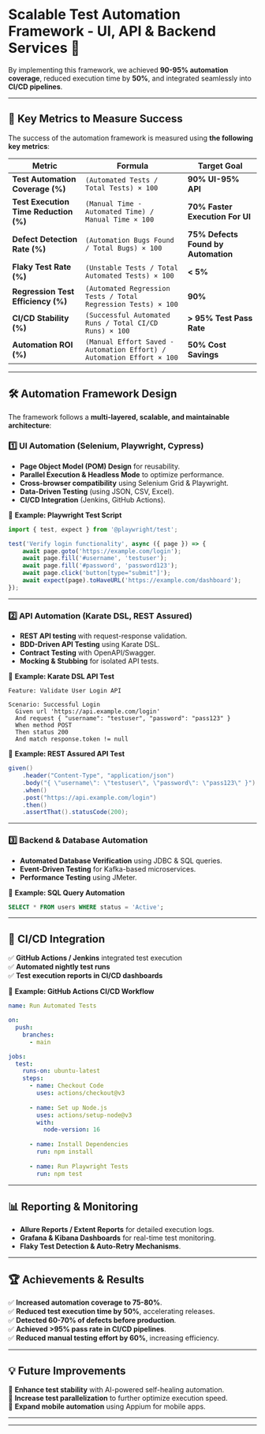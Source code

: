 # **Scalable Test Automation Framework - UI, API & Backend Services 🚀**


By implementing this framework, we achieved **90-95% automation coverage**, reduced execution time by **50%**, and integrated seamlessly into **CI/CD pipelines**.

---

## **📌 Key Metrics to Measure Success**  
The success of the automation framework is measured using **the following key metrics**:

| **Metric** | **Formula** | **Target Goal** |
|------------|------------|----------------|
| **Test Automation Coverage (%)** | `(Automated Tests / Total Tests) × 100` | **90% UI-95% API** |
| **Test Execution Time Reduction (%)** | `(Manual Time - Automated Time) / Manual Time × 100` | **70% Faster Execution For UI** |
| **Defect Detection Rate (%)** | `(Automation Bugs Found / Total Bugs) × 100` | **75% Defects Found by Automation** |
| **Flaky Test Rate (%)** | `(Unstable Tests / Total Automated Tests) × 100` | **< 5%** |
| **Regression Test Efficiency (%)** | `(Automated Regression Tests / Total Regression Tests) × 100` | **90%** |
| **CI/CD Stability (%)** | `(Successful Automated Runs / Total CI/CD Runs) × 100` | **> 95% Test Pass Rate** |
| **Automation ROI (%)** | `(Manual Effort Saved - Automation Effort) / Automation Effort × 100` | **50% Cost Savings** |

---

## **🛠️ Automation Framework Design**
The framework follows a **multi-layered, scalable, and maintainable architecture**:

### **1️⃣ UI Automation (Selenium, Playwright, Cypress)**
- **Page Object Model (POM) Design** for reusability.
- **Parallel Execution & Headless Mode** to optimize performance.
- **Cross-browser compatibility** using Selenium Grid & Playwright.
- **Data-Driven Testing** (using JSON, CSV, Excel).
- **CI/CD Integration** (Jenkins, GitHub Actions).

📌 **Example: Playwright Test Script**
```typescript
import { test, expect } from '@playwright/test';

test('Verify login functionality', async ({ page }) => {
    await page.goto('https://example.com/login');
    await page.fill('#username', 'testuser');
    await page.fill('#password', 'password123');
    await page.click('button[type="submit"]');
    await expect(page).toHaveURL('https://example.com/dashboard');
});
```

---

### **2️⃣ API Automation (Karate DSL, REST Assured)**
- **REST API testing** with request-response validation.
- **BDD-Driven API Testing** using Karate DSL.
- **Contract Testing** with OpenAPI/Swagger.
- **Mocking & Stubbing** for isolated API tests.

📌 **Example: Karate DSL API Test**
```gherkin
Feature: Validate User Login API

Scenario: Successful Login
  Given url 'https://api.example.com/login'
  And request { "username": "testuser", "password": "pass123" }
  When method POST
  Then status 200
  And match response.token != null
```

📌 **Example: REST Assured API Test**
```java
given()
    .header("Content-Type", "application/json")
    .body("{ \"username\": \"testuser\", \"password\": \"pass123\" }")
    .when()
    .post("https://api.example.com/login")
    .then()
    .assertThat().statusCode(200);
```

---

### **3️⃣ Backend & Database Automation**
- **Automated Database Verification** using JDBC & SQL queries.
- **Event-Driven Testing** for Kafka-based microservices.
- **Performance Testing** using JMeter.

📌 **Example: SQL Query Automation**
```sql
SELECT * FROM users WHERE status = 'Active';
```

---

## **🚀 CI/CD Integration**
✅ **GitHub Actions / Jenkins** integrated test execution  
✅ **Automated nightly test runs**  
✅ **Test execution reports in CI/CD dashboards**  

📌 **Example: GitHub Actions CI/CD Workflow**
```yaml
name: Run Automated Tests

on:
  push:
    branches:
      - main

jobs:
  test:
    runs-on: ubuntu-latest
    steps:
      - name: Checkout Code
        uses: actions/checkout@v3
      
      - name: Set up Node.js
        uses: actions/setup-node@v3
        with:
          node-version: 16
      
      - name: Install Dependencies
        run: npm install
      
      - name: Run Playwright Tests
        run: npm test
```

---

## **📊 Reporting & Monitoring**
- **Allure Reports / Extent Reports** for detailed execution logs.
- **Grafana & Kibana Dashboards** for real-time test monitoring.
- **Flaky Test Detection & Auto-Retry Mechanisms**.

---

## **🏆 Achievements & Results**
✅ **Increased automation coverage to 75-80%**.  
✅ **Reduced test execution time by 50%**, accelerating releases.  
✅ **Detected 60-70% of defects before production**.  
✅ **Achieved >95% pass rate in CI/CD pipelines**.  
✅ **Reduced manual testing effort by 60%**, increasing efficiency.  

---

## **💡 Future Improvements**
🔹 **Enhance test stability** with AI-powered self-healing automation.  
🔹 **Increase test parallelization** to further optimize execution speed.  
🔹 **Expand mobile automation** using Appium for mobile apps.  

---


---
